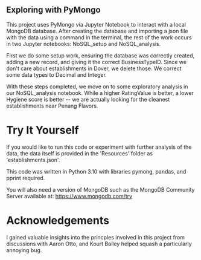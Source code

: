 ## Exploring with PyMongo ##

This project uses PyMongo via Jupyter Notebook to interact with a local MongoDB database. After creating the database and importing a json file with the data using a command in the terminal, the rest of the work occurs in two Jupyter notebooks: NoSQL_setup and NoSQL_analysis.

First we do some setup work, ensuring the database was correctly created, adding a new record, and giving it the correct BusinessTypeID.
Since we don't care about establishments in Dover, we delete those.
We correct some data types to Decimal and Integer.

With these steps completed, we move on to some exploratory analysis in our NoSQL_analysis notebook. While a higher RatingValue is better, a lower Hygiene score is better -- we are actually looking for the cleanest establishments near Penang Flavors.

# Try It Yourself #

If you would like to run this code or experiment with further analysis of the data, the data itself is provided in the 'Resources' folder as 'establishments.json'.

This code was written in Python 3.10 with libraries pymong, pandas, and pprint required.

You will also need a version of MongoDB such as the MongoDB Community Server available at: https://www.mongodb.com/try

# Acknowledgements #

I gained valuable insights into the princples involved in this project from discussions with Aaron Otto, and Kourt Bailey helped squash a particularly annoying bug.
